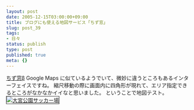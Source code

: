 ```yaml
---
layout: post
date: 2005-12-15T03:00:00+09:00
title: ブログにも使える地図サービス「ちず窓」
slug: post_39
tags:
- 日々
status: publish
type: post
published: true
meta: {}
---
```

<a href="http://chizumado.jp/" title="ちず窓β">ちず窓β</a>
Google Maps に似ているようでいて、微妙に違うところもあるインターフェイスですね。
縮尺移動の際に画面内に四角形が現れて、エリア指定できるところがなかなかイイなと思いました。
ということで地図テスト。
<a href="http://chizumado.jp/view?position_id=330667" target="_blank"><img src="http://chizumado.jp/RasterMap?position_id=330667" border="1" alt="大宮公園サッカー場"/></a>
